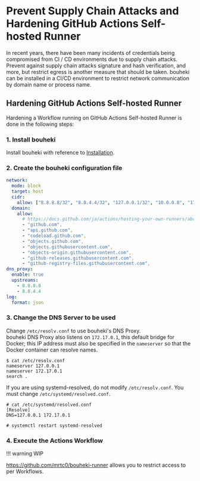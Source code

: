 # Prevent Supply Chain Attacks and Hardening GitHub Actions Self-hosted Runner

In recent years, there have been many incidents of credentials being compromised from CI / CD environments due to supply chain attacks.  
Prevent against supply chain attacks signature and hash verification, and more, but restrict egress is another measure that should be taken.
bouheki can be installed in a CI/CD environment to restrict network communication by domain name or process name.

## Hardening GitHub Actions Self-hosted Runner

Hardening a Workflow running on GitHub Actions Self-hosted Runner is done in the following steps:

### 1. Install bouheki

Install bouheki with reference to [Installation](../getting-started/installation.md).

### 2. Create the bouheki configuration file

```yaml
network:
  mode: block
  target: host
  cidr:
    allow: ["8.8.8.8/32", "8.8.4.4/32", "127.0.0.1/32", "10.0.0.8", "172.16.0.0/12", "192.168.0.0/16"] # Add the DNS Server, etc. to be used.
  domain:
    allow:
      # https://docs.github.com/ja/actions/hosting-your-own-runners/about-self-hosted-runners#
      - "github.com",
      - "api.github.com",
      - "codeload.github.com",
      - "objects.github.com",
      - "objects.githubusercontent.com",
      - "objects-origin.githubusercontent.com",
      - "github-releases.githubusercontent.com",
      - "github-registry-files.githubusercontent.com",
dns_proxy:
  enable: true
  upstreams:
    - 8.8.8.8
    - 8.8.4.4
log:
  format: json
```

### 3. Change the DNS Server to be used

Change `/etc/resolv.conf` to use bouheki's DNS Proxy.  
bouheki DNS Proxy also listens on `172.17.0.1`, this default bridge for Docker; this IP address must also be specified in the `nameserver` so that the Docker container can resolve names.

```shell
$ cat /etc/resolv.conf
nameserver 127.0.0.1
nameserver 172.17.0.1
search .
```

If you are using systemd-resolved, do not modify `/etc/resolv.conf`. You must change `/etc/systemd/resolved.conf`.

```shell
# cat /etc/systemd/resolved.conf
[Resolve]
DNS=127.0.0.1 172.17.0.1

# systemctl restart systemd-resolved
```

### 4. Execute the Actions Workflow

!!! warning
    WIP

https://github.com/mrtc0/bouheki-runner allows you to restrict access to per Workflows.